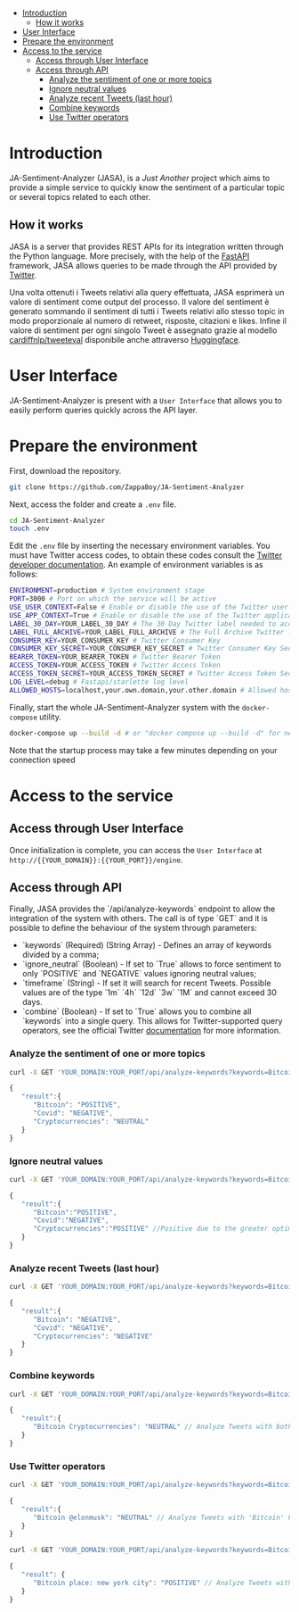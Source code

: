 - [Introduction](#org38a6b70)
  - [How it works](#orgfd749fe)
- [User Interface](#orgcf183dd)
- [Prepare the environment](#orgde7e702)
- [Access to the service](#org8e7c0af)
  - [Access through User Interface](#orgef378b8)
  - [Access through API](#org6f9b638)
    - [Analyze the sentiment of one or more topics](#org9189958)
    - [Ignore neutral values](#org5571404)
    - [Analyze recent Tweets (last hour)](#orgd9276ae)
    - [Combine keywords](#org5b70dda)
    - [Use Twitter operators](#org10498e8)



<a id="org38a6b70"></a>

# Introduction

JA-Sentiment-Analyzer (JASA), is a *Just Another* project which aims to provide a simple service to quickly know the sentiment of a particular topic or several topics related to each other.


<a id="orgfd749fe"></a>

## How it works

JASA is a server that provides REST APIs for its integration written through the Python language. More precisely, with the help of the [FastAPI](https://fastapi.tiangolo.com/) framework, JASA allows queries to be made through the API provided by [Twitter](https://twitter.com/).

Una volta ottenuti i Tweets relativi alla query effettuata, JASA esprimerà un valore di sentiment come output del processo. Il valore del sentiment è generato sommando il sentiment di tutti i Tweets relativi allo stesso topic in modo proporzionale al numero di retweet, risposte, citazioni e likes. Infine il valore di sentiment per ogni singolo Tweet è assegnato grazie al modello [cardiffnlp/tweeteval](https://github.com/cardiffnlp/tweeteval/blob/main/README.md) disponibile anche attraverso [Huggingface](https://huggingface.co/cardiffnlp/twitter-roberta-base-sentiment).


<a id="orgcf183dd"></a>

# User Interface

JA-Sentiment-Analyzer is present with a `User Interface` that allows you to easily perform queries quickly across the API layer.


<a id="orgde7e702"></a>

# Prepare the environment

First, download the repository.

```sh
git clone https://github.com/ZappaBoy/JA-Sentiment-Analyzer
```

Next, access the folder and create a `.env` file.

```sh
cd JA-Sentiment-Analyzer
touch .env
```

Edit the `.env` file by inserting the necessary environment variables. You must have Twitter access codes, to obtain these codes consult the [Twitter developer documentation](https://developer.twitter.com/en/docs/twitter-api/getting-started/getting-access-to-the-twitter-api). An example of environment variables is as follows:

```sh
ENVIRONMENT=production # System environment stage
PORT=3000 # Port on which the service will be active
USE_USER_CONTEXT=False # Enable or disable the use of the Twitter user context
USE_APP_CONTEXT=True # Enable or disable the use of the Twitter application context
LABEL_30_DAY=YOUR_LABEL_30_DAY # The 30 Day Twitter label needed to access recent tweets
LABEL_FULL_ARCHIVE=YOUR_LABEL_FULL_ARCHIVE # The Full Archive Twitter label needed to access popular tweets
CONSUMER_KEY=YOUR_CONSUMER_KEY # Twitter Consumer Key
CONSUMER_KEY_SECRET=YOUR_CONSUMER_KEY_SECRET # Twitter Consumer Key Secret
BEARER_TOKEN=YOUR_BEARER_TOKEN # Twitter Bearer Token
ACCESS_TOKEN=YOUR_ACCESS_TOKEN # Twitter Access Token
ACCESS_TOKEN_SECRET=YOUR_ACCESS_TOKEN_SECRET # Twitter Access Token Secret
LOG_LEVEL=debug # Fastapi/starlette log level
ALLOWED_HOSTS=localhost,your.own.domain,your.other.domain # Allowed hosts, you can also set 0.0.0.0 to enable all hosts
```

Finally, start the whole JA-Sentiment-Analyzer system with the `docker-compose` utility.

```sh
docker-compose up --build -d # or "docker compose up --build -d" for newer docker version
```

Note that the startup process may take a few minutes depending on your connection speed


<a id="org8e7c0af"></a>

# Access to the service


<a id="orgef378b8"></a>

## Access through User Interface

Once initialization is complete, you can access the `User Interface` at `http://{{YOUR_DOMAIN}}:{{YOUR_PORT}}/engine`.


<a id="org6f9b638"></a>

## Access through API

Finally, JASA provides the \`/api/analyze-keywords\` endpoint to allow the integration of the system with others. The call is of type \`GET\` and it is possible to define the behaviour of the system through parameters:

-   \`keywords\` (Required) (String Array) - Defines an array of keywords divided by a comma;
-   \`ignore\_neutral\` (Boolean) - If set to \`True\` allows to force sentiment to only \`POSITIVE\` and \`NEGATIVE\` values ignoring neutral values;
-   \`timeframe\` (String) - If set it will search for recent Tweets. Possible values are of the type \`1m\` \`4h\` \`12d\` \`3w\` \`1M\` and cannot exceed 30 days.
-   \`combine\` (Boolean) - If set to \`True\` allows you to combine all \`keywords\` into a single query. This allows for Twitter-supported query operators, see the official Twitter [documentation](https://developer.twitter.com/en/docs/twitter-api/tweets/search/integrate/build-a-query) for more information.


<a id="org9189958"></a>

### Analyze the sentiment of one or more topics

```sh
curl -X GET 'YOUR_DOMAIN:YOUR_PORT/api/analyze-keywords?keywords=Bitcoin,Covid,Cryptocurrencies'
```

```javascript
{
   "result":{
      "Bitcoin": "POSITIVE",
      "Covid": "NEGATIVE",
      "Cryptocurrencies": "NEUTRAL"
   }
}
```


<a id="org5571404"></a>

### Ignore neutral values

```sh
curl -X GET 'YOUR_DOMAIN:YOUR_PORT/api/analyze-keywords?keywords=Bitcoin,Covid,Cryptocurrencies&ignore_neutral=True'
```

```javascript
{
   "result":{
      "Bitcoin":"POSITIVE",
      "Covid":"NEGATIVE",
      "Cryptocurrencies":"POSITIVE" //Positive due to the greater optimism compared to pessimism
   }
}
```


<a id="orgd9276ae"></a>

### Analyze recent Tweets (last hour)

```sh
curl -X GET 'YOUR_DOMAIN:YOUR_PORT/api/analyze-keywords?keywords=Bitcoin,Covid,Cryptocurrencies&timeframe=1h'
```

```javascript
{
   "result":{
      "Bitcoin": "NEGATIVE",
      "Covid": "NEGATIVE",
      "Cryptocurrencies": "NEGATIVE"
   }
}
```


<a id="org5b70dda"></a>

### Combine keywords

```sh
curl -X GET 'YOUR_DOMAIN:YOUR_PORT/api/analyze-keywords?keywords=Bitcoin,Cryptocurrencies&combine=True'
```

```javascript
{
   "result":{
      "Bitcoin Cryptocurrencies": "NEUTRAL" // Analyze Tweets with both 'Bitcoin' and 'Cryptocurrencies' keywords
   }
}
```


<a id="org10498e8"></a>

### Use Twitter operators

```sh
curl -X GET 'YOUR_DOMAIN:YOUR_PORT/api/analyze-keywords?keywords=Bitcoin,@elonmusk&combine=True'
```

```javascript
{
   "result":{
      "Bitcoin @elonmusk": "NEUTRAL" // Analyze Tweets with 'Bitcoin' keyword related to '@elonmusk' user
   }
}
```

```sh
curl -X GET 'YOUR_DOMAIN:YOUR_PORT/api/analyze-keywords?keywords=Bitcoin,place:new%20york%20city&combine=True'
```

```javascript
{
   "result": {
      "Bitcoin place: new york city": "POSITIVE" // Analyze Tweets with 'Bitcoin' keyword from New York City
   }
}
```

